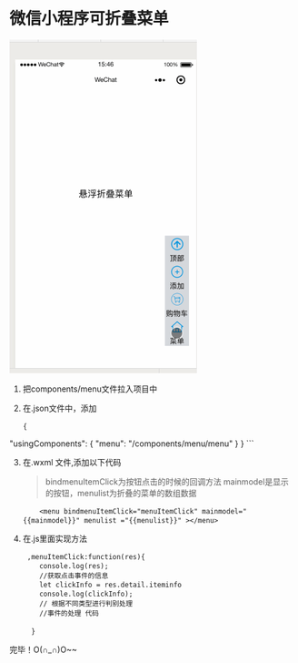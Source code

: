 # 微信小程序可折叠菜单

![作品显示](show.gif)


1. 把components/menu文件拉入项目中

2. 在.json文件中，添加
 
	```
	{
  "usingComponents": {
    "menu": "/components/menu/menu"
  }
}
	```

3. 在.wxml 文件,添加以下代码

	>bindmenuItemClick为按钮点击的时候的回调方法  mainmodel是显示的按钮，menulist为折叠的菜单的数组数据
 
	```
		<menu bindmenuItemClick="menuItemClick" mainmodel="{{mainmodel}}" menulist ="{{menulist}}" ></menu>

	```
4. 在.js里面实现方法
 
	```
	 ,menuItemClick:function(res){
	    console.log(res);
	    //获取点击事件的信息
	    let clickInfo = res.detail.iteminfo 
	    console.log(clickInfo);
	    // 根据不同类型进行判别处理
	    //事件的处理 代码

	  }
	```

完毕！O(∩_∩)O~~

